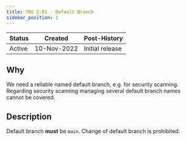 ```yaml
---
title: TRG 2.01 - Default Branch
sidebar_position: 1
---
```


| Status | Created      | Post-History    |
|--------|--------------|-----------------|
| Active | 10-Nov-2022  | Initial release |

## Why

We need a reliable named default branch, e.g. for security scanning. Regarding security scanning managing several
default branch names cannot be covered.

## Description

Default branch **must** be `main`. Change of default branch is prohibited.
